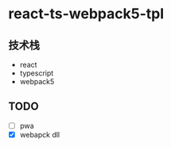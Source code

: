 # react-ts-webpack5-tpl

## 技术栈

- react
- typescript
- webpack5

## TODO
- [ ] pwa
- [x] webapck dll